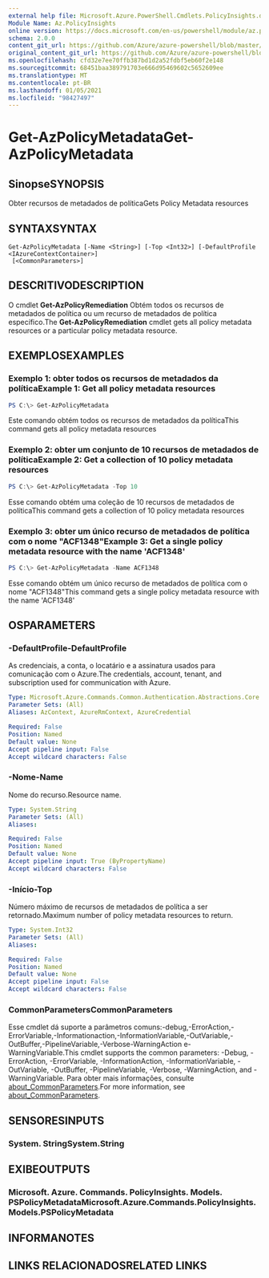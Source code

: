```yaml
---
external help file: Microsoft.Azure.PowerShell.Cmdlets.PolicyInsights.dll-Help.xml
Module Name: Az.PolicyInsights
online version: https://docs.microsoft.com/en-us/powershell/module/az.policyinsights/get-azpolicymetadata
schema: 2.0.0
content_git_url: https://github.com/Azure/azure-powershell/blob/master/src/PolicyInsights/PolicyInsights/help/Get-AzPolicyMetadata.md
original_content_git_url: https://github.com/Azure/azure-powershell/blob/master/src/PolicyInsights/PolicyInsights/help/Get-AzPolicyMetadata.md
ms.openlocfilehash: cfd32e7ee70ffb387bd1d2a52fdbf5eb60f2e148
ms.sourcegitcommit: 68451baa389791703e666d95469602c5652609ee
ms.translationtype: MT
ms.contentlocale: pt-BR
ms.lasthandoff: 01/05/2021
ms.locfileid: "98427497"
---
```

# <span data-ttu-id="e04fe-101">Get-AzPolicyMetadata</span><span class="sxs-lookup"><span data-stu-id="e04fe-101">Get-AzPolicyMetadata</span></span>

## <span data-ttu-id="e04fe-102">Sinopse</span><span class="sxs-lookup"><span data-stu-id="e04fe-102">SYNOPSIS</span></span>
<span data-ttu-id="e04fe-103">Obter recursos de metadados de política</span><span class="sxs-lookup"><span data-stu-id="e04fe-103">Gets Policy Metadata resources</span></span>

## <span data-ttu-id="e04fe-104">SYNTAX</span><span class="sxs-lookup"><span data-stu-id="e04fe-104">SYNTAX</span></span>

```
Get-AzPolicyMetadata [-Name <String>] [-Top <Int32>] [-DefaultProfile <IAzureContextContainer>]
 [<CommonParameters>]
```

## <span data-ttu-id="e04fe-105">DESCRITIVO</span><span class="sxs-lookup"><span data-stu-id="e04fe-105">DESCRIPTION</span></span>
<span data-ttu-id="e04fe-106">O cmdlet **Get-AzPolicyRemediation** Obtém todos os recursos de metadados de política ou um recurso de metadados de política específico.</span><span class="sxs-lookup"><span data-stu-id="e04fe-106">The **Get-AzPolicyRemediation** cmdlet gets all policy metadata resources or a particular policy metadata resource.</span></span>

## <span data-ttu-id="e04fe-107">EXEMPLOS</span><span class="sxs-lookup"><span data-stu-id="e04fe-107">EXAMPLES</span></span>

### <span data-ttu-id="e04fe-108">Exemplo 1: obter todos os recursos de metadados da política</span><span class="sxs-lookup"><span data-stu-id="e04fe-108">Example 1: Get all policy metadata resources</span></span>
```powershell
PS C:\> Get-AzPolicyMetadata
```

<span data-ttu-id="e04fe-109">Este comando obtém todos os recursos de metadados da política</span><span class="sxs-lookup"><span data-stu-id="e04fe-109">This command gets all policy metadata resources</span></span>

### <span data-ttu-id="e04fe-110">Exemplo 2: obter um conjunto de 10 recursos de metadados de política</span><span class="sxs-lookup"><span data-stu-id="e04fe-110">Example 2: Get a collection of 10 policy metadata resources</span></span>
```powershell
PS C:\> Get-AzPolicyMetadata -Top 10
```

<span data-ttu-id="e04fe-111">Esse comando obtém uma coleção de 10 recursos de metadados de política</span><span class="sxs-lookup"><span data-stu-id="e04fe-111">This command gets a collection of 10 policy metadata resources</span></span>

### <span data-ttu-id="e04fe-112">Exemplo 3: obter um único recurso de metadados de política com o nome "ACF1348"</span><span class="sxs-lookup"><span data-stu-id="e04fe-112">Example 3: Get a single policy metadata resource with the name 'ACF1348'</span></span>
```powershell
PS C:\> Get-AzPolicyMetadata -Name ACF1348
```

<span data-ttu-id="e04fe-113">Esse comando obtém um único recurso de metadados de política com o nome "ACF1348"</span><span class="sxs-lookup"><span data-stu-id="e04fe-113">This command gets a single policy metadata resource with the name 'ACF1348'</span></span>

## <span data-ttu-id="e04fe-114">OS</span><span class="sxs-lookup"><span data-stu-id="e04fe-114">PARAMETERS</span></span>

### <span data-ttu-id="e04fe-115">-DefaultProfile</span><span class="sxs-lookup"><span data-stu-id="e04fe-115">-DefaultProfile</span></span>
<span data-ttu-id="e04fe-116">As credenciais, a conta, o locatário e a assinatura usados para comunicação com o Azure.</span><span class="sxs-lookup"><span data-stu-id="e04fe-116">The credentials, account, tenant, and subscription used for communication with Azure.</span></span>

```yaml
Type: Microsoft.Azure.Commands.Common.Authentication.Abstractions.Core.IAzureContextContainer
Parameter Sets: (All)
Aliases: AzContext, AzureRmContext, AzureCredential

Required: False
Position: Named
Default value: None
Accept pipeline input: False
Accept wildcard characters: False
```

### <span data-ttu-id="e04fe-117">-Nome</span><span class="sxs-lookup"><span data-stu-id="e04fe-117">-Name</span></span>
<span data-ttu-id="e04fe-118">Nome do recurso.</span><span class="sxs-lookup"><span data-stu-id="e04fe-118">Resource name.</span></span>

```yaml
Type: System.String
Parameter Sets: (All)
Aliases:

Required: False
Position: Named
Default value: None
Accept pipeline input: True (ByPropertyName)
Accept wildcard characters: False
```

### <span data-ttu-id="e04fe-119">-Início</span><span class="sxs-lookup"><span data-stu-id="e04fe-119">-Top</span></span>
<span data-ttu-id="e04fe-120">Número máximo de recursos de metadados de política a ser retornado.</span><span class="sxs-lookup"><span data-stu-id="e04fe-120">Maximum number of policy metadata resources to return.</span></span>

```yaml
Type: System.Int32
Parameter Sets: (All)
Aliases:

Required: False
Position: Named
Default value: None
Accept pipeline input: False
Accept wildcard characters: False
```

### <span data-ttu-id="e04fe-121">CommonParameters</span><span class="sxs-lookup"><span data-stu-id="e04fe-121">CommonParameters</span></span>
<span data-ttu-id="e04fe-122">Esse cmdlet dá suporte a parâmetros comuns:-debug,-ErrorAction,-ErrorVariable,-Informationaction,-InformationVariable,-OutVariable,-OutBuffer,-PipelineVariable,-Verbose-WarningAction e-WarningVariable.</span><span class="sxs-lookup"><span data-stu-id="e04fe-122">This cmdlet supports the common parameters: -Debug, -ErrorAction, -ErrorVariable, -InformationAction, -InformationVariable, -OutVariable, -OutBuffer, -PipelineVariable, -Verbose, -WarningAction, and -WarningVariable.</span></span> <span data-ttu-id="e04fe-123">Para obter mais informações, consulte [about_CommonParameters](http://go.microsoft.com/fwlink/?LinkID=113216).</span><span class="sxs-lookup"><span data-stu-id="e04fe-123">For more information, see [about_CommonParameters](http://go.microsoft.com/fwlink/?LinkID=113216).</span></span>

## <span data-ttu-id="e04fe-124">SENSORES</span><span class="sxs-lookup"><span data-stu-id="e04fe-124">INPUTS</span></span>

### <span data-ttu-id="e04fe-125">System. String</span><span class="sxs-lookup"><span data-stu-id="e04fe-125">System.String</span></span>

## <span data-ttu-id="e04fe-126">EXIBE</span><span class="sxs-lookup"><span data-stu-id="e04fe-126">OUTPUTS</span></span>

### <span data-ttu-id="e04fe-127">Microsoft. Azure. Commands. PolicyInsights. Models. PSPolicyMetadata</span><span class="sxs-lookup"><span data-stu-id="e04fe-127">Microsoft.Azure.Commands.PolicyInsights.Models.PSPolicyMetadata</span></span>

## <span data-ttu-id="e04fe-128">INFORMA</span><span class="sxs-lookup"><span data-stu-id="e04fe-128">NOTES</span></span>

## <span data-ttu-id="e04fe-129">LINKS RELACIONADOS</span><span class="sxs-lookup"><span data-stu-id="e04fe-129">RELATED LINKS</span></span>
